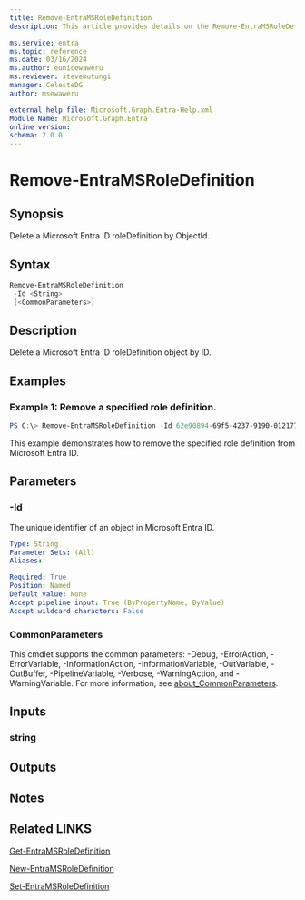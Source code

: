 ```yaml
---
title: Remove-EntraMSRoleDefinition
description: This article provides details on the Remove-EntraMSRoleDefinition command.

ms.service: entra
ms.topic: reference
ms.date: 03/16/2024
ms.author: eunicewaweru
ms.reviewer: stevemutungi
manager: CelesteDG
author: msewaweru

external help file: Microsoft.Graph.Entra-Help.xml
Module Name: Microsoft.Graph.Entra
online version:
schema: 2.0.0
---
```


# Remove-EntraMSRoleDefinition

## Synopsis
Delete a Microsoft Entra ID roleDefinition by ObjectId.

## Syntax

```powershell
Remove-EntraMSRoleDefinition 
 -Id <String> 
 [<CommonParameters>]
```

## Description
Delete a Microsoft Entra ID roleDefinition object by ID.

## Examples

### Example 1: Remove a specified role definition.

```powershell
PS C:\> Remove-EntraMSRoleDefinition -Id 62e90894-69f5-4237-9190-012177145e10
```
This example demonstrates how to remove the specified role definition from Microsoft Entra ID.

## Parameters

### -Id
The unique identifier of an object in Microsoft Entra ID.

```yaml
Type: String
Parameter Sets: (All)
Aliases:

Required: True
Position: Named
Default value: None
Accept pipeline input: True (ByPropertyName, ByValue)
Accept wildcard characters: False
```

### CommonParameters
This cmdlet supports the common parameters: -Debug, -ErrorAction, -ErrorVariable, -InformationAction, -InformationVariable, -OutVariable, -OutBuffer, -PipelineVariable, -Verbose, -WarningAction, and -WarningVariable. For more information, see [about_CommonParameters](https://go.microsoft.com/fwlink/?LinkID=113216).

## Inputs

### string
## Outputs

## Notes

## Related LINKS

[Get-EntraMSRoleDefinition](Get-EntraMSRoleDefinition.md)

[New-EntraMSRoleDefinition](New-EntraMSRoleDefinition.md)

[Set-EntraMSRoleDefinition](Set-EntraMSRoleDefinition.md)

